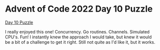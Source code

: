# Advent of Code 2022 Day 10 Puzzle

[Day 10 Puzzle](https://adventofcode.com/2022/day/10)

I really enjoyed this one! Concurrency. Go routines. Channels. Simulated CPU's. Fun! I instantly knew the approach I would take, but knew it would be a bit of a challenge to get it right. Still not quite as I'd like it, but it works.
